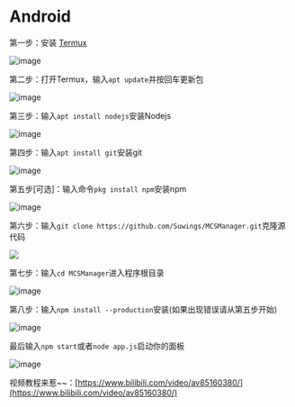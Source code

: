 # Android

第一步：安装 [Termux](https://termux.com/)

![image](https://i.zerodream.net/40287c482fcaa65dcdc945400ada512f.png)

第二步：打开Termux，输入`apt update`并按回车更新包

![image](https://i.zerodream.net/4ea528871704d03aecc60009c17e6225.png)

第三步：输入`apt install nodejs`安装Nodejs

![image](https://i.zerodream.net/bc59b15cfd12b000e0bd896b8fadece5.png)

第四步：输入`apt install git`安装git

![image](https://i.loli.net/2019/08/05/lRkOs7Za1iQwrAH.jpg)

第五步\[可选\]：输入命令`pkg install npm`安装npm

![image](https://imgs.lovpass.cn/img/2019/08/05/5d482db5a7784.jpg)

第六步：输入`git clone https://github.com/Suwings/MCSManager.git`克隆源代码

![](https://imgs.lovpass.cn/img/2019/08/05/5d482eac79924.png)

第七步：输入`cd MCSManager`进入程序根目录

![image](https://i.zerodream.net/b82faae104485be006c1c749d3795b34.png)

第八步：输入`npm install --production`安装\(如果出现错误请从第五步开始\)

![image](https://i.zerodream.net/dc11c99b16c7954e027b0f2014be0d68.png)

最后输入`npm start`或者`node app.js`启动你的面板

![image](https://i.zerodream.net/8856ac5c4a491c82d5b01dcf665ab268.png)

视频教程来惹~~：[https://www.bilibili.com/video/av85160380/](https://www.bilibili.com/video/av85160380/)


